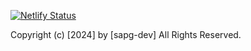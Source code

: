 [![Netlify Status](https://api.netlify.com/api/v1/badges/f541d02a-cd3f-416d-b259-bca32f204822/deploy-status)](https://app.netlify.com/sites/sparkly-stardust-15c687/deploys)


Copyright (c) [2024] by [sapg-dev]
All Rights Reserved.

